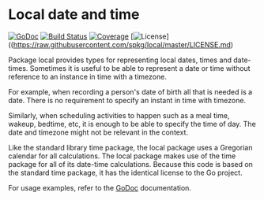 # Local date and time

[![GoDoc](https://godoc.org/github.com/spkg/local?status.svg)](https://godoc.org/github.com/spkg/local)
[![Build Status](https://travis-ci.org/spkg/local.svg?branch=master)](https://travis-ci.org/spkg/local)
[![Coverage](http://gocover.io/_badge/github.com/spkg/local)](http://gocover.io/github.com/spkg/local)
[![License](https://img.shields.io/badge/license-BSD-green.svg)]((https://raw.githubusercontent.com/spkg/local/master/LICENSE.md)

Package local provides types for representing local dates, times and date-times.
Sometimes it is useful to be able to represent a date or time without reference
to an instance in time with a timezone.

For example, when recording a person's date of birth all that is needed is a date.
There is no requirement to specify an instant in time with timezone.

Similarly, when scheduling activities to happen such as a meal time, wakeup,
bedtime, etc, it is enough to be able to specify the time of day. The date and
timezone might not be relevant in the context.

Like the standard library time package, the local package uses a Gregorian calendar
for all calculations. The local package makes use of the time package for all
of its date-time calculations. Because this code is based on the standard time package,
it has the identical license to the Go project.

For usage examples, refer to the [GoDoc](https://godoc.org/github.com/spkg/local) documentation.
